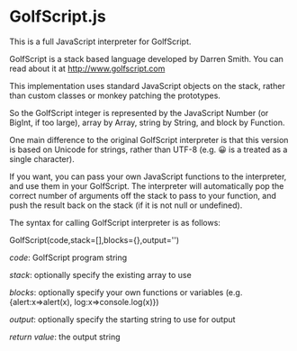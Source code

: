 # GolfScript.js

This is a full JavaScript interpreter for GolfScript.

GolfScript is a stack based language developed by Darren Smith. You can read about it at <http://www.golfscript.com>

This implementation uses standard JavaScript objects on the stack, rather than custom classes or monkey patching the prototypes.

So the GolfScript integer is represented by the JavaScript Number (or BigInt, if too large), array by Array, string by String, and block by Function.

One main difference to the original GolfScript interpreter is that this version is based on Unicode for strings, rather than UTF-8 (e.g. 😀 is a treated as a single character).

If you want, you can pass your own JavaScript functions to the interpreter, and use them in your GolfScript. The interpreter will automatically pop the correct number of arguments off the stack to pass to your function, and push the result back on the stack (if it is not null or undefined).

The syntax for calling GolfScript interpreter is as follows:

GolfScript(code,stack=[],blocks={},output='')

*code*: GolfScript program string

*stack*: optionally specify the existing array to use

*blocks*: optionally specify your own functions or variables (e.g. {alert:x=>alert(x), log:x=>console.log(x)})

*output*: optionally specify the starting string to use for output

*return value*: the output string
